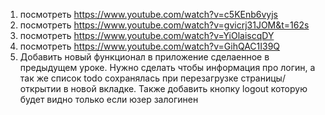 1. посмотреть https://www.youtube.com/watch?v=c5KEnb6vyjs
2. посмотреть https://www.youtube.com/watch?v=gvicrj31JOM&t=162s
3. посмотреть https://www.youtube.com/watch?v=YiOlaiscqDY
4. посмотреть https://www.youtube.com/watch?v=GihQAC1I39Q
5. Добавить новый функционал в приложение сделаенное в предыдущем уроке.
   Нужно сделать чтобы информация про логин, а так же список todo сохранялась при перезагрузке страницы/ открытии в новой вкладке.
   Также добавить кнопку logout которую будет видно только если юзер залогинен
